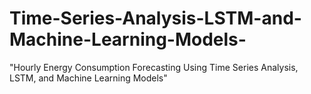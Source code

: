 # Time-Series-Analysis-LSTM-and-Machine-Learning-Models-
"Hourly Energy Consumption Forecasting Using Time Series Analysis, LSTM, and Machine Learning Models"
